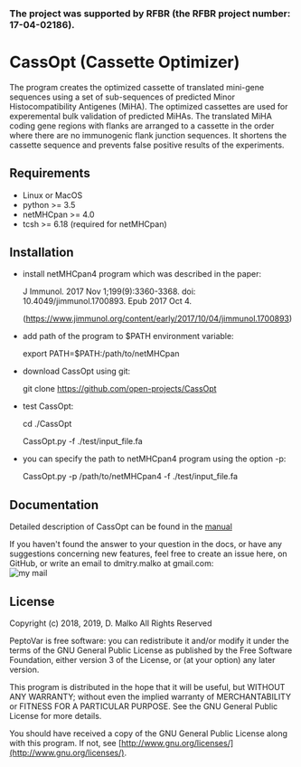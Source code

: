 ### The project was supported by RFBR (the RFBR project number: 17-04-02186).

# CassOpt (Cassette Optimizer)
The program creates the optimized cassette of translated mini-gene sequences using a set of sub-sequences of predicted Minor Histocompatibility Antigenes (MiHA). The optimized cassettes are used for experemental bulk validation of predicted MiHAs. The translated MiHA coding gene regions with flanks are arranged to a cassette in the order where there are no immunogenic flank junction sequences. It shortens the cassette sequence and prevents false positive results of the experiments.

## Requirements
* Linux or MacOS
* python >= 3.5
* netMHCpan >= 4.0
* tcsh >= 6.18 (required for netMHCpan)

## Installation
* install netMHCpan4 program which was described in the paper:

  J Immunol. 2017 Nov 1;199(9):3360-3368. doi: 10.4049/jimmunol.1700893. Epub 2017 Oct 4.
  
  (https://www.jimmunol.org/content/early/2017/10/04/jimmunol.1700893)

* add path of the program to $PATH environment variable:

  export PATH=$PATH:/path/to/netMHCpan

* download CassOpt using git:

  git clone https://github.com/open-projects/CassOpt

* test CassOpt:

  cd ./CassOpt

  CassOpt.py -f ./test/input_file.fa
  
* you can specify the path to netMHCpan4 program using the option -p:
  
  CassOpt.py -p /path/to/netMHCpan4 -f ./test/input_file.fa
  


## Documentation

Detailed description of CassOpt can be found in the [manual](https://github.com/open-projects/CassOpt/blob/master/UserManual.pdf)

If you haven't found the answer to your question in the docs, or have any suggestions concerning new features, feel free to create an issue here, on GitHub, or write an email to dmitry.malko at gmail.com:
<br />![my mail](https://user-images.githubusercontent.com/5543031/28415000-8bea641e-6d56-11e7-85ca-4287500a4192.png)

## License
Copyright (c) 2018, 2019, D. Malko
All Rights Reserved

PeptoVar is free software: you can redistribute it and/or modify
it under the terms of the GNU General Public License as published by
the Free Software Foundation, either version 3 of the License, or
(at your option) any later version.

This program is distributed in the hope that it will be useful,
but WITHOUT ANY WARRANTY; without even the implied warranty of
MERCHANTABILITY or FITNESS FOR A PARTICULAR PURPOSE.  See the
GNU General Public License for more details.

You should have received a copy of the GNU General Public License
along with this program.  If not, see [http://www.gnu.org/licenses/](http://www.gnu.org/licenses/).



